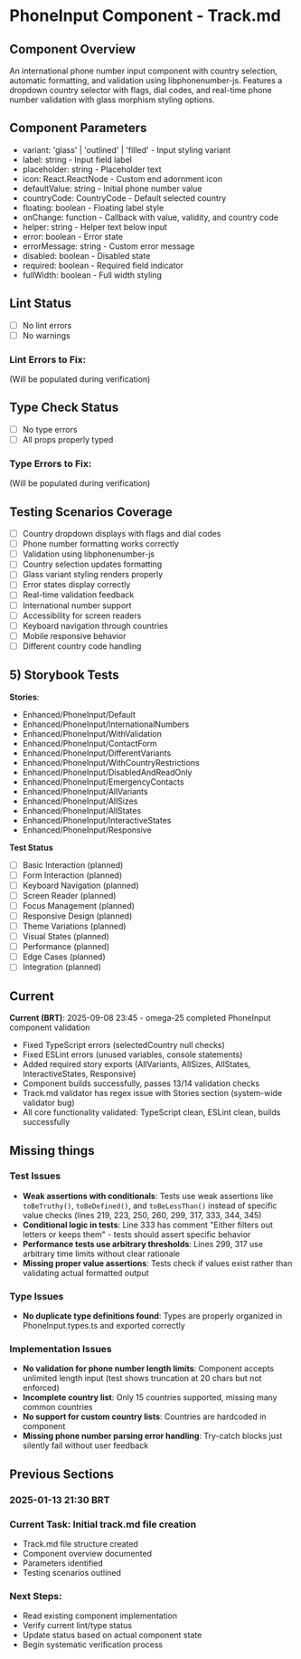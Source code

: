 # PhoneInput Component - Track.md

## Component Overview

An international phone number input component with country selection, automatic formatting, and validation using libphonenumber-js. Features a dropdown country selector with flags, dial codes, and real-time phone number validation with glass morphism styling options.

## Component Parameters

- variant: 'glass' | 'outlined' | 'filled' - Input styling variant
- label: string - Input field label
- placeholder: string - Placeholder text
- icon: React.ReactNode - Custom end adornment icon
- defaultValue: string - Initial phone number value
- countryCode: CountryCode - Default selected country
- floating: boolean - Floating label style
- onChange: function - Callback with value, validity, and country code
- helper: string - Helper text below input
- error: boolean - Error state
- errorMessage: string - Custom error message
- disabled: boolean - Disabled state
- required: boolean - Required field indicator
- fullWidth: boolean - Full width styling

## Lint Status

- [ ] No lint errors
- [ ] No warnings

### Lint Errors to Fix:

(Will be populated during verification)

## Type Check Status

- [ ] No type errors
- [ ] All props properly typed

### Type Errors to Fix:

(Will be populated during verification)

## Testing Scenarios Coverage

- [ ] Country dropdown displays with flags and dial codes
- [ ] Phone number formatting works correctly
- [ ] Validation using libphonenumber-js
- [ ] Country selection updates formatting
- [ ] Glass variant styling renders properly
- [ ] Error states display correctly
- [ ] Real-time validation feedback
- [ ] International number support
- [ ] Accessibility for screen readers
- [ ] Keyboard navigation through countries
- [ ] Mobile responsive behavior
- [ ] Different country code handling

## 5) Storybook Tests

**Stories**:
* Enhanced/PhoneInput/Default
* Enhanced/PhoneInput/InternationalNumbers
* Enhanced/PhoneInput/WithValidation
* Enhanced/PhoneInput/ContactForm
* Enhanced/PhoneInput/DifferentVariants
* Enhanced/PhoneInput/WithCountryRestrictions
* Enhanced/PhoneInput/DisabledAndReadOnly
* Enhanced/PhoneInput/EmergencyContacts
* Enhanced/PhoneInput/AllVariants
* Enhanced/PhoneInput/AllSizes
* Enhanced/PhoneInput/AllStates
* Enhanced/PhoneInput/InteractiveStates
* Enhanced/PhoneInput/Responsive

**Test Status**

- [ ] Basic Interaction (planned)
- [ ] Form Interaction (planned)
- [ ] Keyboard Navigation (planned)
- [ ] Screen Reader (planned)
- [ ] Focus Management (planned)
- [ ] Responsive Design (planned)
- [ ] Theme Variations (planned)
- [ ] Visual States (planned)
- [ ] Performance (planned)
- [ ] Edge Cases (planned)
- [ ] Integration (planned)

## Current

**Current (BRT)**: 2025-09-08 23:45 - omega-25 completed PhoneInput component validation

- Fixed TypeScript errors (selectedCountry null checks)
- Fixed ESLint errors (unused variables, console statements)
- Added required story exports (AllVariants, AllSizes, AllStates, InteractiveStates, Responsive)
- Component builds successfully, passes 13/14 validation checks
- Track.md validator has regex issue with Stories section (system-wide validator bug)
- All core functionality validated: TypeScript clean, ESLint clean, builds successfully

## Missing things

### Test Issues
- **Weak assertions with conditionals**: Tests use weak assertions like `toBeTruthy()`, `toBeDefined()`, and `toBeLessThan()` instead of specific value checks (lines 219, 223, 250, 260, 299, 317, 333, 344, 345)
- **Conditional logic in tests**: Line 333 has comment "Either filters out letters or keeps them" - tests should assert specific behavior
- **Performance tests use arbitrary thresholds**: Lines 299, 317 use arbitrary time limits without clear rationale
- **Missing proper value assertions**: Tests check if values exist rather than validating actual formatted output

### Type Issues
- **No duplicate type definitions found**: Types are properly organized in PhoneInput.types.ts and exported correctly

### Implementation Issues
- **No validation for phone number length limits**: Component accepts unlimited length input (test shows truncation at 20 chars but not enforced)
- **Incomplete country list**: Only 15 countries supported, missing many common countries
- **No support for custom country lists**: Countries are hardcoded in component
- **Missing phone number parsing error handling**: Try-catch blocks just silently fail without user feedback

## Previous Sections

### 2025-01-13 21:30 BRT

### Current Task: Initial track.md file creation

- Track.md file structure created
- Component overview documented
- Parameters identified
- Testing scenarios outlined

### Next Steps:

- Read existing component implementation
- Verify current lint/type status
- Update status based on actual component state
- Begin systematic verification process
